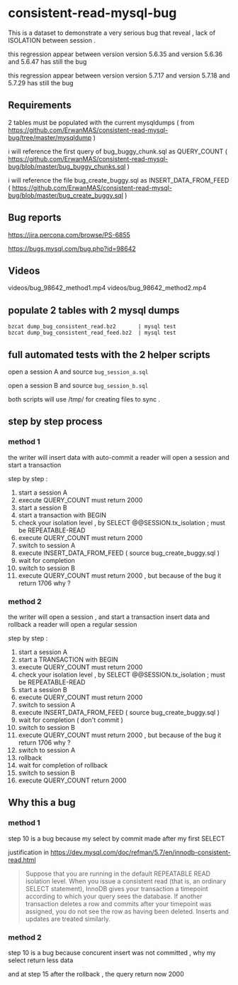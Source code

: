# consistent-read-mysql-bug

This is a dataset to demonstrate a very serious bug that reveal , lack of ISOLATION between session .

this regression appear between version version 5.6.35 and version 5.6.36 and 5.6.47 has still the bug 

this regression appear between version version 5.7.17 and version 5.7.18 and 5.7.29 has still the bug


## Requirements 

2 tables must be populated with the current mysqldumps ( from https://github.com/ErwanMAS/consistent-read-mysql-bug/tree/master/mysqldump )

i will reference the first query of bug_buggy_chunk.sql as QUERY_COUNT ( https://github.com/ErwanMAS/consistent-read-mysql-bug/blob/master/bug_buggy_chunks.sql )

i will reference the file bug_create_buggy.sql as INSERT_DATA_FROM_FEED ( https://github.com/ErwanMAS/consistent-read-mysql-bug/blob/master/bug_create_buggy.sql )


## Bug reports

  https://jira.percona.com/browse/PS-6855

  https://bugs.mysql.com/bug.php?id=98642


## Videos

   videos/bug_98642_method1.mp4
   videos/bug_98642_method2.mp4

## populate 2 tables with 2 mysql dumps

```
bzcat dump_bug_consistent_read.bz2       | mysql test
bzcat dump_bug_consistent_read_feed.bz2  | mysql test
```

## full automated tests  with the 2 helper scripts


open a session A and source `bug_session_a.sql`

open a session B and source `bug_session_b.sql`

both scripts will use /tmp/ for	creating files to sync .

## step by step process

### method 1

the writer will insert data with auto-commit
a reader will open a session and start a transaction

step by step :

1. start a session A
2. execute QUERY_COUNT must return 2000
3. start a session B
4. start a transaction with BEGIN
5. check your isolation level , by SELECT @@SESSION.tx_isolation ; must be REPEATABLE-READ
5. execute QUERY_COUNT must return 2000
6. switch to session A
7. execute INSERT_DATA_FROM_FEED ( source bug_create_buggy.sql )
8. wait for completion
9. switch to session B
10. execute QUERY_COUNT must return 2000 , but because of the bug it return 1706 why ?

### method 2

the writer will open a session , and start a transaction
insert data and rollback
a reader will open a regular session

step by step :

1. start a session A
2. start a TRANSACTION with BEGIN
3. execute QUERY_COUNT must return 2000
4. check your isolation level , by SELECT @@SESSION.tx_isolation ; must be REPEATABLE-READ
5. start a session B
5. execute QUERY_COUNT must return 2000
6. switch to session A
7. execute INSERT_DATA_FROM_FEED ( source bug_create_buggy.sql )
8. wait for completion ( don't commit )
9. switch to session B
10. execute QUERY_COUNT must return 2000 , but because of the bug it return 1706 why ?
11. switch to session A
12. rollback
13. wait for completion of rollback
14. switch to session B
15. execute QUERY_COUNT return 2000


## Why this a bug

### method 1 

step 10 is a bug because my select by commit made after my first SELECT

justification in https://dev.mysql.com/doc/refman/5.7/en/innodb-consistent-read.html

> Suppose that you are running in the default REPEATABLE READ isolation level. When you issue a consistent read (that is, an ordinary SELECT statement),
> InnoDB gives your transaction a timepoint according to which your query sees the database.
> If another transaction deletes a row and commits after your timepoint was assigned, you do not see the row as having been deleted. Inserts and updates are treated similarly.

### method 2

step 10 is a bug because concurent insert was not committed , why my select return less data

and at step 15 after the rollback , the query return now 2000


